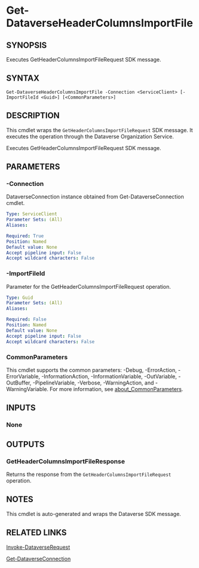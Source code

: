 # Get-DataverseHeaderColumnsImportFile

## SYNOPSIS
Executes GetHeaderColumnsImportFileRequest SDK message.

## SYNTAX

```
Get-DataverseHeaderColumnsImportFile -Connection <ServiceClient> [-ImportFileId <Guid>] [<CommonParameters>]
```

## DESCRIPTION

This cmdlet wraps the `GetHeaderColumnsImportFileRequest` SDK message. It executes the operation through the Dataverse Organization Service.

Executes GetHeaderColumnsImportFileRequest SDK message.

## PARAMETERS

### -Connection
DataverseConnection instance obtained from Get-DataverseConnection cmdlet.

```yaml
Type: ServiceClient
Parameter Sets: (All)
Aliases:

Required: True
Position: Named
Default value: None
Accept pipeline input: False
Accept wildcard characters: False
```
### -ImportFileId
Parameter for the GetHeaderColumnsImportFileRequest operation.

```yaml
Type: Guid
Parameter Sets: (All)
Aliases:

Required: False
Position: Named
Default value: None
Accept pipeline input: False
Accept wildcard characters: False
```
### CommonParameters
This cmdlet supports the common parameters: -Debug, -ErrorAction, -ErrorVariable, -InformationAction, -InformationVariable, -OutVariable, -OutBuffer, -PipelineVariable, -Verbose, -WarningAction, and -WarningVariable. For more information, see [about_CommonParameters](http://go.microsoft.com/fwlink/?LinkID=113216).

## INPUTS

### None

## OUTPUTS

### GetHeaderColumnsImportFileResponse

Returns the response from the `GetHeaderColumnsImportFileRequest` operation.

## NOTES

This cmdlet is auto-generated and wraps the Dataverse SDK message.

## RELATED LINKS

[Invoke-DataverseRequest](Invoke-DataverseRequest.md)

[Get-DataverseConnection](Get-DataverseConnection.md)
